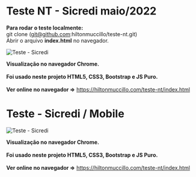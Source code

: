 # Teste NT - Sicredi maio/2022

<strong>Para rodar o teste localmente:</strong><br>
git clone (git@github.com:hiltonmuccillo/teste-nt.git)<br>
Abrir o arquivo <strong>index.html</strong> no navegador.

![Teste - Sicredi](screen-sicredi.gif?raw=true "Teste NT - Sicredi")

<strong>Visualização no navegador Chrome.</strong><br><br>
<strong>Foi usado neste projeto HTML5, CSS3, Bootstrap e JS Puro.</strong><br><br>
<strong>Ver online no navegador =></strong> https://hiltonmuccillo.com/teste-nt/index.html

# Teste - Sicredi / Mobile

![Teste - Sicredi](screen-sicredi-mobile.gif?raw=true "Teste NT - Sicredi")

<strong>Visualização no navegador Chrome.</strong><br><br>
<strong>Foi usado neste projeto HTML5, CSS3, Bootstrap e JS Puro.</strong><br><br>
<strong>Ver online no navegador =></strong> https://hiltonmuccillo.com/teste-nt/index.html

